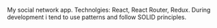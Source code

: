 My social network app. Technolgies: React, React Router, Redux. During development i tend to use patterns and follow SOLID principles.
